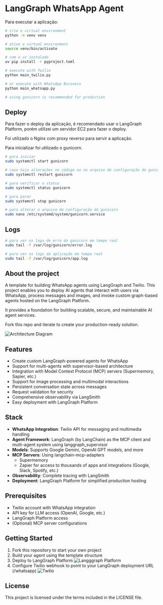 # LangGraph WhatsApp Agent

Para executar a aplicação:
```bash
# crie o virtual environment
python -m venv venv

# ative o virtual environment
source venv/bin/activate

# com o uv instalado
uv pip install -r pyproject.toml

# execute with Twilio
python main_twilio.py

# or execute with WhatsApp Business
python main_whatsapp.py

# using gunicorn is recommended for production
```

## Deploy
Para fazer o deploy da aplicação, é recomendado usar o LangGraph Platform, porém utilizei um servidor EC2 para fazer o deploy.

Foi utilizado o Nginx com proxy reverso para servir a aplicação.

Para inicializar foi utilizado o gunicorn.

```bash
# para iniciar
sudo systemctl start gunicorn

# caso haja alterações no código ou no arquivo de configuração do gunicorn
sudo systemctl restart gunicorn

# para verificar o status
sudo systemctl status gunicorn

# para parar
sudo systemctl stop gunicorn

# para alterar o arquivo de configuração do gunicorn
sudo nano /etc/systemd/system/gunicorn.service
```

## Logs
```bash
# para ver os logs de erro do gunicorn em tempo real
sudo tail -f /var/log/gunicorn/error.log

# para ver os logs da aplicação em tempo real
sudo tail -f /var/log/gunicorn/app.log
```

## About the project

A template for building WhatsApp agents using LangGraph and Twilio. This project enables you to deploy AI agents that interact with users via WhatsApp, process messages and images, and invoke custom graph-based agents hosted on the LangGraph Platform.

It provides a foundation for building scalable, secure, and maintainable AI agent services.

Fork this repo and iterate to create your production-ready solution.

![Architecture Diagram](./docs/app_architecture_v0.1.0.png)

## Features

- Create custom LangGraph-powered agents for WhatsApp
- Support for multi-agents with supervisor-based architecture
- Integration with Model Context Protocol (MCP) servers (Supermemory, Sapier, etc.)
- Support for image processing and multimodal interactions
- Persistent conversation state across messages
- Request validation for security
- Comprehensive observability via LangSmith
- Easy deployment with LangGraph Platform

## Stack

- **WhatsApp Integration**: Twilio API for messaging and multimedia handling
- **Agent Framework**: LangGraph (by LangChain) as the MCP client and multi-agent system using langgraph_supervisor
- **Models**: Supports Google Gemini, OpenAI GPT models, and more
- **MCP Servers**:
  Using langchain-mcp-adapters
  - Supermemory
  - Zapier for access to thousands of apps and integrations (Google, Slack, Spotify, etc.)
- **Observability**: Complete tracing with LangSmith
- **Deployment**: LangGraph Platform for simplified production hosting

## Prerequisites

- Twilio account with WhatsApp integration
- API key for LLM access (OpenAI, Google, etc.)
- LangGraph Platform access
- (Optional) MCP server configurations

## Getting Started

1. Fork this repository to start your own project
2. Build your agent using the template structure
3. Deploy to LangGraph Platform
![Langggraph Platform](./docs/langgraph-platform_config.png)
4. Configure Twilio webhook to point to your LangGraph deployment URL (/whatsapp)
![Twilio](./docs/twilio_config.png)

## License

This project is licensed under the terms included in the LICENSE file.